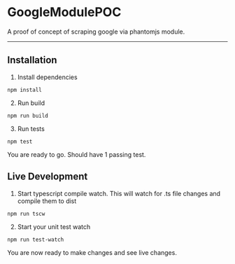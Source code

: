 # GoogleModulePOC
A proof of concept of scraping google via phantomjs module.

---
## Installation
1. Install dependencies
```
npm install
```

2. Run build
```
npm run build
```

3. Run tests
```
npm test
```

You are ready to go. Should have 1 passing test.

## Live Development
1. Start typescript compile watch. This will watch for .ts file changes and compile them to dist
```
npm run tscw
```
2. Start your unit test watch
```
npm run test-watch
```

You are now ready to make changes and see live changes.
